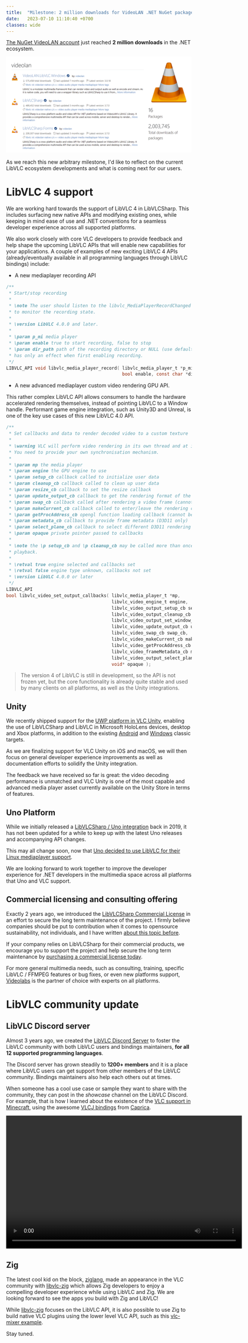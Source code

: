 ```yaml
---
title:  "Milestone: 2 million downloads for VideoLAN .NET NuGet packages"
date:   2023-07-10 11:10:40 +0700
classes: wide
---
```


[The NuGet VideoLAN account](https://www.nuget.org/profiles/videolan) just reached **2 million downloads** in the .NET ecosystem.

<p align="center">
    <img src="/assets/2-million.png"/>
</p>

As we reach this new arbitrary milestone, I'd like to reflect on the current LibVLC ecosystem developments and what is coming next for our users.

# LibVLC 4 support

We are working hard towards the support of LibVLC 4 in LibVLCSharp. This includes surfacing new native APIs and modifying existing ones, while keeping in mind ease of use and .NET conventions for a seamless developer experience across all supported platforms. 

We also work closely with core VLC developers to provide feedback and help shape the upcoming LibVLC APIs that will enable new capabilities for your applications. A couple of examples of new exciting LibVLC 4 APIs (already/eventually available in all programming languages through LibVLC bindings) include:

- A new mediaplayer recording API

```c
/**
 * Start/stop recording
 *
 * \note The user should listen to the libvlc_MediaPlayerRecordChanged event,
 * to monitor the recording state.
 *
 * \version LibVLC 4.0.0 and later.
 *
 * \param p_mi media player
 * \param enable true to start recording, false to stop
 * \param dir_path path of the recording directory or NULL (use default path),
 * has only an effect when first enabling recording.
 */
LIBVLC_API void libvlc_media_player_record( libvlc_media_player_t *p_mi, 
                                            bool enable, const char *dir_path);
```

- A new advanced mediaplayer custom video rendering GPU API.

This rather complex LibVLC API allows consumers to handle the hardware accelerated rendering themselves, instead of pointing LibVLC to a Window handle. Performant game engine integration, such as Unity3D and Unreal, is one of the key use cases of this new LibVLC 4.0 API.

```c
/**
 * Set callbacks and data to render decoded video to a custom texture
 *
 * \warning VLC will perform video rendering in its own thread and at its own rate,
 * You need to provide your own synchronisation mechanism.
 *
 * \param mp the media player
 * \param engine the GPU engine to use
 * \param setup_cb callback called to initialize user data
 * \param cleanup_cb callback called to clean up user data
 * \param resize_cb callback to set the resize callback
 * \param update_output_cb callback to get the rendering format of the host (cannot be NULL)
 * \param swap_cb callback called after rendering a video frame (cannot be NULL)
 * \param makeCurrent_cb callback called to enter/leave the rendering context (cannot be NULL)
 * \param getProcAddress_cb opengl function loading callback (cannot be NULL for \ref libvlc_video_engine_opengl and for \ref libvlc_video_engine_gles2)
 * \param metadata_cb callback to provide frame metadata (D3D11 only)
 * \param select_plane_cb callback to select different D3D11 rendering targets
 * \param opaque private pointer passed to callbacks
 *
 * \note the \p setup_cb and \p cleanup_cb may be called more than once per
 * playback.
 *
 * \retval true engine selected and callbacks set
 * \retval false engine type unknown, callbacks not set
 * \version LibVLC 4.0.0 or later
 */
LIBVLC_API
bool libvlc_video_set_output_callbacks( libvlc_media_player_t *mp,
                                        libvlc_video_engine_t engine,
                                        libvlc_video_output_setup_cb setup_cb,
                                        libvlc_video_output_cleanup_cb cleanup_cb,
                                        libvlc_video_output_set_window_cb window_cb,
                                        libvlc_video_update_output_cb update_output_cb,
                                        libvlc_video_swap_cb swap_cb,
                                        libvlc_video_makeCurrent_cb makeCurrent_cb,
                                        libvlc_video_getProcAddress_cb getProcAddress_cb,
                                        libvlc_video_frameMetadata_cb metadata_cb,
                                        libvlc_video_output_select_plane_cb select_plane_cb,
                                        void* opaque );
```

> The version 4 of LibVLC is still in development, so the API is not frozen yet, but the core functionality is already quite stable and used by many clients on all platforms, as well as the Unity integrations.

## Unity

We recently shipped support for the [UWP platform in VLC Unity](https://mfkl.github.io/2023/04/17/unity-uwp.html), enabling the use of LibVLCSharp and LibVLC in Microsoft HoloLens devices, desktop and Xbox platforms, in addition to the existing [Android](https://assetstore.unity.com/packages/tools/video/vlc-for-unity-android-213786) and [Windows](https://assetstore.unity.com/packages/tools/video/vlc-for-unity-windows-133979) classic targets.

As we are finalizing support for VLC Unity on iOS and macOS, we will then focus on general developer experience improvements as well as documentation efforts to solidify the Unity integration.

The feedback we have received so far is great: the video decoding performance is unmatched and VLC Unity is one of the most capable and advanced media player asset currently available on the Unity Store in terms of features.

## Uno Platform

While we initially released a [LibVLCSharp / Uno integration](https://platform.uno/blog/vlc-windows-lamp-now-supported-uno-platform) back in 2019, it has not been updated for a while to keep up with the latest Uno releases and accompanying API changes. 

This may all change soon, now that [Uno decided to use LibVLC for their Linux mediaplayer support](https://platform.uno/blog/new-release-media-player-element-on-mobile-web-linux-webview2-support).

We are looking forward to work together to improve the developer experience for .NET developers in the multimedia space across all platforms that Uno and VLC support.

## Commercial licensing and consulting offering

Exactly 2 years ago, we introduced the [LibVLCSharp Commercial License](https://videolabs.io/products/libvlcsharp) in an effort to secure the long term maintenance of the project. I firmly believe companies should be put to contribution when it comes to opensource sustainability, not individuals, and I have written [about this topic before](https://mfkl.github.io/2020/10/25/OSS-sutainability.html).

If your company relies on LibVLCSharp for their commercial products, we encourage you to support the project and help secure the long term maintenance by [purchasing a commercial license today](https://videolabs.io/products/libvlcsharp).

For more general multimedia needs, such as consulting, training, specific LibVLC / FFMPEG features or bug fixes, or even new platforms support, [Videolabs](https://videolabs.io) is the partner of choice with experts on all platforms.

# LibVLC community update

## LibVLC Discord server

Almost 3 years ago, we created the [LibVLC Discord Server](https://discord.gg/3h3K3JF) to foster the LibVLC community with both LibVLC users and bindings maintainers, **for all 12 supported programming languages**.

The Discord server has grown steadily to **1200+ members** and it is a place where LibVLC users can get support from other members of the LibVLC community. Bindings maintainers also help each others out at times.

When someone has a cool use case or sample they want to share with the community, they can post in the _showcase_ channel on the LibVLC Discord. For example, that is how I learned about the existence of the [VLC support in Minecraft](https://github.com/MinecraftMediaLibrary/EzMediaCore), using the awesome [VLCJ bindings](https://github.com/caprica/vlcj) from [Caprica](https://github.com/caprica).

<p align="center">
    <video width="640" height="360" src="https://user-images.githubusercontent.com/40838203/132433665-a675fc35-e31f-4044-a960-ce46a8fb7df5.mp4" controls="controls">
    </video>
</p>

## Zig

The latest cool kid on the block, [ziglang](https://ziglang.org), made an appearance in the VLC community with [libvlc-zig](https://github.com/kassane/libvlc-zig) which allows Zig developers to enjoy a compelling developer experience while using LibVLC and Zig. We are looking forward to see the apps you build with Zig and LibVLC!

While [libvlc-zig](https://github.com/kassane/libvlc-zig) focuses on the LibVLC API, it is also possible to use Zig to build native VLC plugins using the lower level VLC API, such as this [vlc-mixer example](https://github.com/lachie/vlc-mixer).

Stay tuned.
